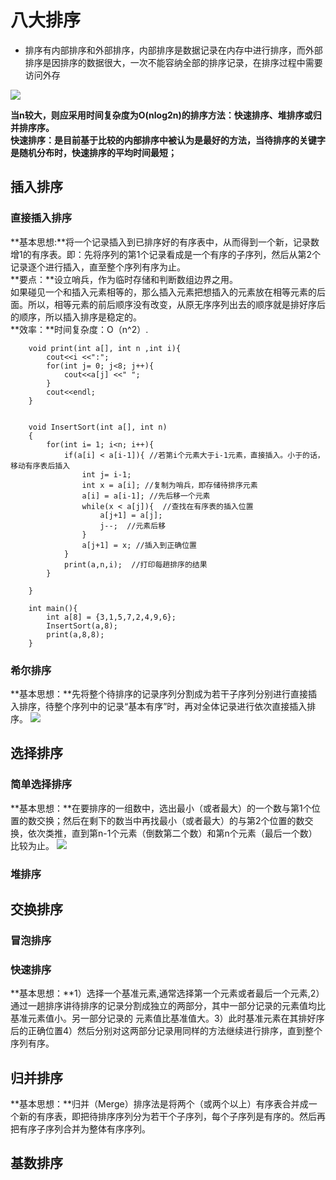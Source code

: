 # 八大排序
* 排序有内部排序和外部排序，内部排序是数据记录在内存中进行排序，而外部排序是因排序的数据很大，一次不能容纳全部的排序记录，在排序过程中需要访问外存

![](http://my.csdn.net/uploads/201207/17/1342514529_5795.jpg)



**当n较大，则应采用时间复杂度为O(nlog2n)的排序方法：快速排序、堆排序或归并排序序。   
快速排序：是目前基于比较的内部排序中被认为是最好的方法，当待排序的关键字是随机分布时，快速排序的平均时间最短；**
## 插入排序
### 直接插入排序
**基本思想:**将一个记录插入到已排序好的有序表中，从而得到一个新，记录数增1的有序表。即：先将序列的第1个记录看成是一个有序的子序列，然后从第2个记录逐个进行插入，直至整个序列有序为止。   
**要点：**设立哨兵，作为临时存储和判断数组边界之用。   
如果碰见一个和插入元素相等的，那么插入元素把想插入的元素放在相等元素的后面。所以，相等元素的前后顺序没有改变，从原无序序列出去的顺序就是排好序后的顺序，所以插入排序是稳定的。   
**效率：**时间复杂度：O（n^2）.

		void print(int a[], int n ,int i){  
    		cout<<i <<":";  
    		for(int j= 0; j<8; j++){  
        		cout<<a[j] <<" ";  
    		}  
    		cout<<endl;  
		}  
  
  
		void InsertSort(int a[], int n)  
		{  
    		for(int i= 1; i<n; i++){  
        		if(a[i] < a[i-1]){ //若第i个元素大于i-1元素，直接插入。小于的话，移动有序表后插入  
            		int j= i-1;   
            		int x = a[i]; //复制为哨兵，即存储待排序元素  
            		a[i] = a[i-1]; //先后移一个元素  
            		while(x < a[j]){  //查找在有序表的插入位置  
                		a[j+1] = a[j];  
                		j--;  //元素后移  
            		}  
            		a[j+1] = x; //插入到正确位置  
        		}  
        		print(a,n,i);  //打印每趟排序的结果  
    		}  
      
		}  
  
		int main(){  
    		int a[8] = {3,1,5,7,2,4,9,6};  
    		InsertSort(a,8);  
    		print(a,8,8);  
		} 
### 希尔排序
**基本思想：**先将整个待排序的记录序列分割成为若干子序列分别进行直接插入排序，待整个序列中的记录“基本有序”时，再对全体记录进行依次直接插入排序。
![](http://my.csdn.net/uploads/201207/18/1342577299_5077.jpg)
## 选择排序
### 简单选择排序
**基本思想：**在要排序的一组数中，选出最小（或者最大）的一个数与第1个位置的数交换；然后在剩下的数当中再找最小（或者最大）的与第2个位置的数交换，依次类推，直到第n-1个元素（倒数第二个数）和第n个元素（最后一个数）比较为止。
![](http://my.csdn.net/uploads/201207/18/1342586432_7130.jpg)
### 堆排序
## 交换排序
### 冒泡排序
### 快速排序
**基本思想：**1）选择一个基准元素,通常选择第一个元素或者最后一个元素,2）通过一趟排序讲待排序的记录分割成独立的两部分，其中一部分记录的元素值均比基准元素值小。另一部分记录的 元素值比基准值大。3）此时基准元素在其排好序后的正确位置4）然后分别对这两部分记录用同样的方法继续进行排序，直到整个序列有序。
## 归并排序
**基本思想：**归并（Merge）排序法是将两个（或两个以上）有序表合并成一个新的有序表，即把待排序序列分为若干个子序列，每个子序列是有序的。然后再把有序子序列合并为整体有序序列。
## 基数排序
